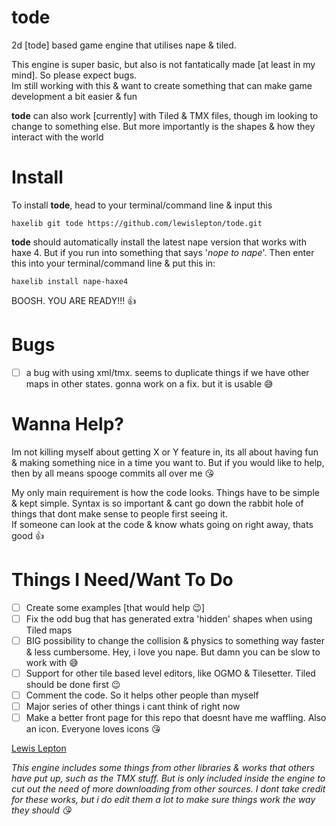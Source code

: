 # tode

2d [tode] based game engine that utilises nape & tiled.

This engine is super basic, but also is not fantatically made [at least in my mind]. So please expect bugs.<br>Im still working with this & want to create something that can make game development a bit easier & fun

**tode** can also work [currently] with Tiled & TMX files, though im looking to change to something else. But more importantly is the shapes & how they interact with the world

# Install

To install **tode**, head to your terminal/command line & input this

    haxelib git tode https://github.com/lewislepton/tode.git

**tode** should automatically install the latest nape version that works with haxe 4. But if you run into something that says '*nope to nape*'. Then enter this into your terminal/command line & put this in:

    haxelib install nape-haxe4

BOOSH. YOU ARE READY!!! 👍

# Bugs

- [ ] a bug with using xml/tmx. seems to duplicate things if we have other maps in other states. gonna work on a fix. but it is usable 😅

# Wanna Help?

Im not killing myself about getting X or Y feature in, its all about having fun & making something nice in a time you want to. But if you would like to help, then by all means spooge commits all over me 😘

My only main requirement is how the code looks. Things have to be simple & kept simple. Syntax is so important & cant go down the rabbit hole of things that dont make sense to people first seeing it.<br>If someone can look at the code & know whats going on right away, thats good 👍

# Things I Need/Want To Do

- [ ] Create some examples [that would help 😉]
- [ ] Fix the odd bug that has generated extra 'hidden' shapes when using Tiled maps
- [ ] BIG possibility to change the collision & physics to something way faster & less cumbersome. Hey, i love you nape. But damn you can be slow to work with 😅
- [ ] Support for other tile based level editors, like OGMO & Tilesetter. Tiled should be done first 😉
- [ ] Comment the code. So it helps other people than myself
- [ ] Major series of other things i cant think of right now
- [ ] Make a better front page for this repo that doesnt have me waffling. Also an icon. Everyone loves icons 😘

[Lewis Lepton](https://lewislepton.com)

*This engine includes some things from other libraries & works that others have put up, such as the TMX stuff. But is only included inside the engine to cut out the need of more downloading from other sources. I dont take credit for these works, but i do edit them a lot to make sure things work the way they should 😘*